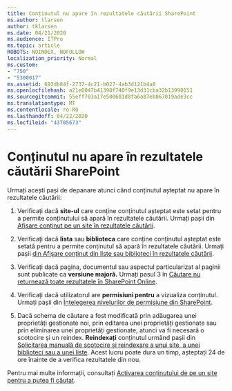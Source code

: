 ```yaml
---
title: Conținutul nu apare în rezultatele căutării SharePoint
ms.author: tlarsen
author: tklarsen
ms.date: 04/21/2020
ms.audience: ITPro
ms.topic: article
ROBOTS: NOINDEX, NOFOLLOW
localization_priority: Normal
ms.custom:
- "750"
- "5300017"
ms.assetid: 693db84f-2737-4c21-b027-4ab3d121b4a8
ms.openlocfilehash: a21e0047b41390f740f9e13d31cba32b13990151
ms.sourcegitcommit: 55eff703a17e500681d8fa6a87eb067019ade3cc
ms.translationtype: MT
ms.contentlocale: ro-RO
ms.lasthandoff: 04/22/2020
ms.locfileid: "43705673"
---
```

# <a name="content-doesnt-appear-in-sharepoint-search-results"></a>Conținutul nu apare în rezultatele căutării SharePoint

Urmați acești pași de depanare atunci când conținutul așteptat nu apare în rezultatele căutării:
  
1. Verificați dacă **site-ul** care conține conținutul așteptat este setat pentru a permite conținutului să apară în rezultatele căutării. Urmați pașii din [Afișare conținut pe un site în rezultatele căutării](https://docs.microsoft.com/sharepoint/make-site-content-searchable#show-content-on-a-site-in-search-results).

2. Verificați dacă **lista** sau **biblioteca** care conține conținutul așteptat este setată pentru a permite conținutul să apară în rezultatele căutării. Urmați pașii [din Afișare conținut din liste sau biblioteci în rezultatele căutării](https://docs.microsoft.com/sharepoint/make-site-content-searchable#show-content-from-lists-or-libraries-in-search-results).

3. Verificați dacă pagina, documentul sau aspectul particularizat al paginii sunt publicate ca **versiune majoră.** Urmați pasul 3 în [Căutare nu returnează toate rezultatele în SharePoint Online](https://go.microsoft.com/fwlink/?linkid=874525).

4. Verificați dacă utilizatorul are **permisiuni pentru** a vizualiza conținutul. Urmați pașii din [Înțelegerea nivelurilor de permisiune din SharePoint](https://docs.microsoft.com/sharepoint/understanding-permission-levels).
    
5. Dacă schema de căutare a fost modificată prin adăugarea unei proprietăți gestionate noi, prin editarea unei proprietăți gestionate sau prin eliminarea unei proprietăți gestionate, atunci va fi necesară o scotocire și un reindex. **Reindexați** conținutul urmând pașii din [Solicitarea manuală de scotocire și reindexare a unui site, a unei biblioteci sau a unei liste](https://docs.microsoft.com/sharepoint/crawl-site-content). Acest lucru poate dura un timp, așteptați 24 de ore înainte de a verifica rezultatele din nou.

Pentru mai multe informații, consultați [Activarea conținutului de pe un site pentru a putea fi căutat](https://docs.microsoft.com/sharepoint/make-site-content-searchable). 
  
